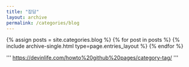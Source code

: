 ```yaml
---
title: "잡담"
layout: archive
permalink: /categories/blog
---
```



{% assign posts = site.categories.blog %}
{% for post in posts %} {% include archive-single.html type=page.entries_layout %} {% endfor %}

'''
https://devinlife.com/howto%20github%20pages/category-tag/
'''

